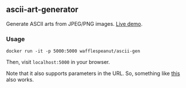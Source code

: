 ## ascii-art-generator

Generate ASCII arts from JPEG/PNG images. [Live demo](https://waffles.space/ascii-gen/).

### Usage

```
docker run -it -p 5000:5000 wafflespeanut/ascii-gen
```

Then, visit `localhost:5000` in your browser.

Note that it also supports parameters in the URL. So, something like [this](https://waffles.space/ascii-gen/?url=http://onehdwallpaper.com/wp-content/uploads/2016/11/Worlds-Cute-Girls-Images.jpg&w=400) also works.
